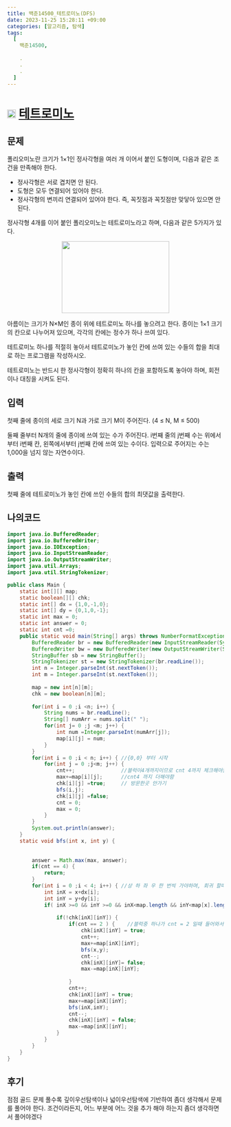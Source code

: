 ```yaml
---
title: 백준14500_테트로미노(DFS)
date: 2023-11-25 15:28:11 +09:00
categories: [알고리즘, 탐색]
tags:
  [
    백준14500,
    
    .
    .
    .
  ]
---
```


# <img width="20px"  src="https://d2gd6pc034wcta.cloudfront.net/tier/12.svg" class="solvedac-tier"> [테트로미노](https://www.acmicpc.net/problem/14500) 



## 문제
<p>폴리오미노란 크기가 1×1인 정사각형을 여러 개 이어서 붙인 도형이며, 다음과 같은 조건을 만족해야 한다.</p>

<ul>
	<li>정사각형은 서로 겹치면 안 된다.</li>
	<li>도형은 모두 연결되어 있어야 한다.</li>
	<li>정사각형의 변끼리 연결되어 있어야 한다. 즉, 꼭짓점과 꼭짓점만 맞닿아 있으면 안 된다.</li>
</ul>

<p>정사각형 4개를 이어 붙인 폴리오미노는 테트로미노라고 하며, 다음과 같은 5가지가 있다.</p>

<p style="text-align:center"><a href="https://commons.wikimedia.org/wiki/File:All_5_free_tetrominoes.svg"><img alt="" src="https://onlinejudgeimages.s3-ap-northeast-1.amazonaws.com/problem/14500/1.png" style="height:167px; width:250px"></a></p>

<p>아름이는 크기가 N×M인 종이 위에 테트로미노 하나를 놓으려고 한다. 종이는 1×1 크기의 칸으로 나누어져 있으며, 각각의 칸에는 정수가 하나 쓰여 있다.</p>

<p>테트로미노 하나를 적절히 놓아서 테트로미노가 놓인 칸에 쓰여 있는 수들의 합을 최대로 하는 프로그램을 작성하시오.</p>

<p>테트로미노는 반드시 한 정사각형이 정확히 하나의 칸을 포함하도록 놓아야 하며, 회전이나 대칭을 시켜도 된다.</p>

## 입력
<p>첫째 줄에 종이의 세로 크기 N과 가로 크기 M이 주어진다. (4 ≤ N, M ≤ 500)</p>

<p>둘째 줄부터 N개의 줄에 종이에 쓰여 있는 수가 주어진다. i번째 줄의 j번째 수는 위에서부터 i번째 칸, 왼쪽에서부터 j번째 칸에 쓰여 있는 수이다. 입력으로 주어지는 수는 1,000을 넘지 않는 자연수이다.</p>

## 출력
<p>첫째 줄에 테트로미노가 놓인 칸에 쓰인 수들의 합의 최댓값을 출력한다.</p>

## 나의코드

```java
import java.io.BufferedReader;
import java.io.BufferedWriter;
import java.io.IOException;
import java.io.InputStreamReader;
import java.io.OutputStreamWriter;
import java.util.Arrays;
import java.util.StringTokenizer;

public class Main {
	static int[][] map;
	static boolean[][] chk;
	static int[] dx = {1,0,-1,0};
	static int[] dy = {0,1,0,-1};
	static int max = 0;
	static int answer = 0;
	static int cnt =0;
	public static void main(String[] args) throws NumberFormatException, IOException {
		BufferedReader br = new BufferedReader(new InputStreamReader(System.in));
		BufferedWriter bw = new BufferedWriter(new OutputStreamWriter(System.out));
		StringBuffer sb = new StringBuffer();
		StringTokenizer st = new StringTokenizer(br.readLine());
		int n = Integer.parseInt(st.nextToken());
		int m = Integer.parseInt(st.nextToken());
		
		map = new int[n][m];
		chk = new boolean[n][m];
		
		for(int i = 0 ;i <n; i++) {
			String nums = br.readLine();
			String[] numArr = nums.split(" ");
			for(int j= 0 ;j <m; j++) {
				int num =Integer.parseInt(numArr[j]);
				map[i][j] = num;
			}
		}
		for(int i = 0 ;i < n; i++) { //{0,0} 부터 시작
			for(int j = 0 ;j<m; j++) {
				cnt++;               //블럭이4개까지이므로 cnt 4까지 체크해야함
				max+=map[i][j];      //cnt4 까지 더해야함
				chk[i][j] =true;     // 방문한곳 안가기
				bfs(i,j);
				chk[i][j] =false;
				cnt = 0;
				max = 0;
			}
		}
		System.out.println(answer);
	}
	static void bfs(int x, int y) {
	
		
		answer = Math.max(max, answer);
		if(cnt == 4) {
			return;
		}
		for(int i = 0 ;i < 4; i++) { //상 하 좌 우 한 번씩 가야하며, 회귀 할때마다 cnt, 방문, 최댓값 반복적으로 더하고 빼야함
			int inX = x+dx[i]; 
			int inY = y+dy[i]; 
			if( inX >=0 && inY >=0 && inX<map.length && inY<map[x].length) {
				
				if(!chk[inX][inY]) {
					if(cnt == 2 ) {    //블럭중 하나가 cnt = 2 일때 들어와서  cnt=3 개일때 다시 cnt가 2 로 돌아와서 x,y 기존 껄로 반복
						chk[inX][inY] = true;
						cnt++;
						max+=map[inX][inY];
						bfs(x,y);
						cnt--;
						chk[inX][inY]= false;
						max-=map[inX][inY];
						
					}
					cnt++;
					chk[inX][inY] = true;
					max+=map[inX][inY];
					bfs(inX,inY);
					cnt--;
					chk[inX][inY] = false;
					max-=map[inX][inY];
				}
			}
		}
	}
}
```
## 후기
<p>점점 골드 문제 풀수록 깊이우선탐색이나 넓이우선탐색에 기반하여 좀더 생각해서 문제를 풀어야 한다. 조건이라든지, 어느 부분에 어느 것을 추가 해야 하는지 좀더 생각하면서 풀어야겠다</p>
